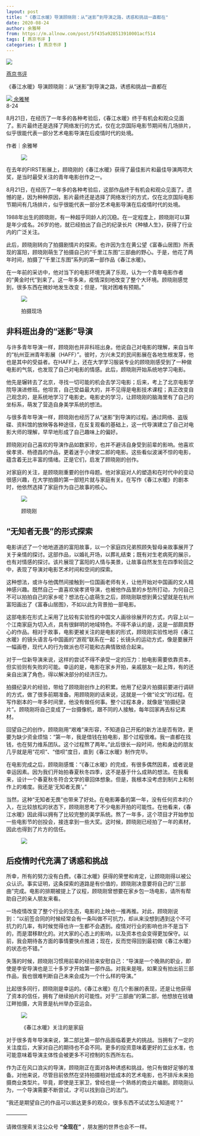```yaml
---
layout: post
title: "《春江水暖》导演顾晓刚：从“迷影”到导演之路，诱惑和挑战一直都在"
date: 2020-08-24
author: 余雅琴
from: https://m.allnow.com/post/5f435a928513910001acf514
tags: [ 燕京书评 ]
categories: [ 燕京书评 ]
---
```


<div class="main" data-v-7f77c10f="" data-v-c130297e="">
 <div class="head-img-wrap" data-v-7f77c10f="">
  <img class="head-img" data-v-7f77c10f="" src="//img.allhistory.com/5f4357c7550c6f00015cb9f9.jpg?imageView2/2/w/750"/>
  <!-- -->
 </div>
 <div class="column-wrap" data-v-7f77c10f="">
  <p class="column" data-v-7f77c10f="">
   <a class="column-link" data-v-7f77c10f="" href="/column/199">
    燕京书评
   </a>
   <!-- -->
  </p>
  <p class="title" data-v-7f77c10f="">
   《春江水暖》导演顾晓刚：从“迷影”到导演之路，诱惑和挑战一直都在
  </p>
 </div>
 <div class="author-wrap" data-v-7f77c10f="">
  <div class="left" data-v-7f77c10f="">
   <a class="single-avatar" data-v-7f77c10f="" href="/user/1053313">
    <img data-v-7f77c10f="" src="//pic.allhistory.com/T1LXCCBgET1RCvBVdK.jpg?imageView2/2/w/64"/>
   </a>
   <a class="single-name" data-v-7f77c10f="" href="/user/1053313">
    余雅琴
   </a>
   <div class="icon" data-v-7f77c10f="">
   </div>
  </div>
  <div class="time" data-v-7f77c10f="">
   8-24
  </div>
 </div>
 <div class="abstract-wrap" data-v-7f77c10f="">
  <p class="abstract" data-v-7f77c10f="">
   8月21日，在经历了一年多的各种考验后，《春江水暖》终于有机会和观众见面了。影片最终还是选择了网络发行的方式，仅在北京国际电影节期间有几场排片，似乎很能代表一部分艺术电影导演在后疫情时代的处境。
  </p>
 </div>
 <div data-v-7f77c10f="" id="article-content">
  <p>
   作者｜余雅琴
  </p>
  <p>
  </p>
  <figure class="image-box dls-image-block dls-media-image">
   <img src="//img.allhistory.com/5f4377ead47fa20001620fc1.jpg?imageView2/2/w/800">
    <figcaption class="dls-image-capture">
     <p>
     </p>
    </figcaption>
   </img>
  </figure>
  <p>
  </p>
  <p>
   在去年的FIRST影展上，顾晓刚的《春江水暖》获得了最佳影片和最佳导演两项大奖，是当时最受关注的青年电影创作之一。
  </p>
  <p>
  </p>
  <p>
   8月21日，在经历了一年多的各种考验后，这部作品终于有机会和观众见面了。遗憾的是，因为种种原因，影片最终还是选择了网络发行的方式，仅在北京国际电影节期间有几场排片，似乎很能代表一部分艺术电影导演在后疫情时代的处境。
  </p>
  <p>
  </p>
  <p>
   1988年出生的顾晓刚，有一种超乎同龄人的沉稳。在一定程度上，顾晓刚可以算是年少成名。26岁的他，就已经拍出了自己的纪录长片《种植人生》，获得了行业内的广泛关注。
  </p>
  <p>
  </p>
  <p>
   此后，顾晓刚转向了拍摄剧情片的探索。也许因为生在黄公望《富春山居图》所表现的富阳，顾晓刚萌生了拍摄自己的“千里江东图”三部曲的野心。于是，他花了两年时间，拍摄了“千里江东图”系列的第一部作品《春江水暖》。
  </p>
  <p>
  </p>
  <p>
   在一年前的采访中，他对当下的电影环境充满了乐观，认为一个青年电影作者的“黄金时代”到来了。这一年多来，疫情深刻地改变了整个大环境。顾晓刚感觉到，很多东西在微妙地发生改变；但是，“我对困难有预期。”
  </p>
  <p>
  </p>
  <figure class="image-box dls-image-block dls-media-image">
   <img src="//img.allhistory.com/5f43782c8513910001acf5bc.jpg?imageView2/2/w/800">
    <figcaption class="dls-image-capture">
     <p>
      拍摄现场
     </p>
    </figcaption>
   </img>
  </figure>
  <p>
  </p>
  <h2>
   非科班出身的“迷影”导演
  </h2>
  <p>
  </p>
  <p>
   与许多青年导演一样，顾晓刚也并非科班出身。他说自己对电影的理解，来自当年的“杭州亚洲青年影展（HAFF）”。彼时，方兴未艾的民间影展在各地生根发芽，他也是其中的受益者。在HAFF上，还在大学学习服装专业的顾晓刚感受到了一种做电影的气氛，也发现了自己对电影的情感。此后，顾晓刚开始系统地学习电影。
  </p>
  <p>
  </p>
  <p>
   他先是辗转去了北京，寻找一切可能的机会去学习电影；后来，考上了北京电影学院导演进修班。他坦言，自己受益最大的，并不见得是电影技术课程；真正改变自己观念的，是系统地学习了电影史。电影史的学习，让顾晓刚的脑海里有了自己的坐标系，萌发了营造自身美学系统的想法。
  </p>
  <p>
  </p>
  <p>
   与很多青年导演一样，顾晓刚也经历了从“迷影”到导演的过程。通过网络、盗版碟、资料馆的放映等各种途径，在反复观看的基础上，这一代导演建立了自己对电影大师的理解，早早地形成了自己趣味上的偏好。
  </p>
  <p>
  </p>
  <p>
   顾晓刚对自己喜欢的导演作品如数家珍，也并不避讳自身受到前辈的影响。他喜欢侯孝贤、杨德昌的作品，更着迷于小津安二郎的电影。这些看似波澜不惊的电影，蕴含着无比丰富的情绪。正是它们，启发了顾晓刚的创作。
  </p>
  <p>
  </p>
  <p>
   对家庭的关注，是顾晓刚重要的创作母题。他对家庭对人的塑造和在时代中的变动很感兴趣，在大学拍摄的第一部短片就与家庭有关。在写作《春江水暖》的剧本时，他依然选择了家庭作为自己故事的核心。
  </p>
  <figure class="image-box dls-image-block dls-media-image">
   <img src="//img.allhistory.com/5f4377d08513910001acf5b8.jpeg?imageView2/2/w/800"/>
   <figcaption class="dls-image-capture">
    <p>
     顾晓刚
    </p>
   </figcaption>
  </figure>
  <p>
  </p>
  <h2>
   “无知者无畏”的形式探索
  </h2>
  <p>
  </p>
  <p>
   电影讲述了一个地地道道的富阳故事，以一个家庭四兄弟照顾失智母亲故事展开了关于亲情的探讨。这部作品，以婚礼开场，以葬礼结束；既有对生老病死的展示，也有对情感的探讨。该片展现了富阳的人情与美景，让故事自然发生在四季轮回之中，表现了导演对电影艺术时间和空间的探索。
  </p>
  <p>
  </p>
  <p>
   这种想法，或许与他偶然间接触到一位国画老师有关，让他开始对中国画的文人精神感兴趣。既然自己一直喜欢侯孝贤导演，也被他作品里的乡愁所打动，为何自己不可以拍拍自己的家乡呢？想法在心底萌生之后，顾晓刚联想到黄公望就是在杭州富阳画出了《富春山居图》，不如以此为背景拍一部电影。
  </p>
  <p>
  </p>
  <p>
   这部电影在形式上采用了比较有实验性的中国文人画徐徐展开的方式，内容上以一个江南家庭为切入点，具有很鲜明的地域特色。不得不承认的是，这是一部颇具野心的作品。相对于故事，电影更被关注的是电影的形式，顾晓刚实验性地将《春江水暖》的镜头语言与中国画的“游观”联系在一起；长镜头的运动方式，像是要展开一幅画卷，现代人的行为做派也尽可能和古典情致结合起来。
  </p>
  <p>
  </p>
  <p>
   对于一位新导演来说，这样的尝试不得不承受一定的压力：拍电影需要依靠资本，但实验则有失败的可能。幸运的是，电影在家乡开拍，亲戚朋友一起上阵，有的还亲自出演了角色，得以解决部分的经济压力。
  </p>
  <p>
  </p>
  <p>
   拍摄纪录片的经验，带给了顾晓刚创作上的积累。他用了纪录片拍摄前要进行调研的方式，做了很多前期准备。用顾晓刚的话来说，这就是一个做“论文”的过程。在写作剧本的一年多时间里，他没有做任何事。整个过程本身，就像是“拍摄纪录片”。顾晓刚将自己变成了一台摄像机，跟不同的人接触，每年回家再去标记素材。
  </p>
  <p>
  </p>
  <p>
   回望自己的创作，顾晓刚用“艰难”来形容，不知道自己开拓的新方法是否有效，更要为缺少资金烦恼：“第一年，我是借钱在拍电影，那个过程很难。我一直都在找钱，也在努力维系团队。这个过程熬了两年。”此后很长一段时间，他和身边的朋友几乎就是用“花呗”、“借呗”度日，直到《春江水暖》制作完毕。
  </p>
  <p>
  </p>
  <p>
   在电影完成之后，顾晓刚感慨：“《春江水暖》的完成，有很多偶然因素，或者说是幸运因素。因为我们开始拍春夏秋冬四季，这不是基于什么成熟的想法。在我看来，设计一个春夏秋冬符合文学的章回体想象。但是，我根本没考虑到制片上和制作上的难度。我还是‘无知者无畏’。”
  </p>
  <p>
  </p>
  <p>
   当然，这种“无知者无畏”也带来了好处。在电影筹备的第一年，没有任何资本的介入，在比较放松的状态下，顾晓刚思考了不少电影开拍的可能性。在他看来，《春江水暖》因此得以拥有了比较完整的美学系统。熬了一年多，这个项目才开始参加一些电影节的创投会，接连拿到一些大奖。这时候，顾晓刚已经拍了一年的素材，因此也得到了片方的信任。
  </p>
  <p>
  </p>
  <figure class="image-box dls-image-block dls-media-image">
   <img src="//img.allhistory.com/5f437800d47fa20001620fc4.jpg?imageView2/2/w/800"/>
   <figcaption class="dls-image-capture">
    <p>
    </p>
   </figcaption>
  </figure>
  <p>
  </p>
  <h2>
   后疫情时代充满了诱惑和挑战
  </h2>
  <p>
  </p>
  <p>
   所幸，所有的努力没有白费。《春江水暖》获得的荣誉和肯定，让顾晓刚得以被公众认识。事实证明，这条探索的道路是有价值的，顾晓刚决意要将自己的“三部曲”完成。电影的排期被提上了议程，顾晓刚曾想要在家乡包一场电影，请所有帮助自己的亲人朋友来看。
  </p>
  <p>
  </p>
  <p>
   一场疫情改变了整个行业的生态，电影的上映也一推再推。对此，顾晓刚说到：“以前签合同的时候经常会有一条叫做不可抗力，却从来没想到遇到这个不可抗力的几率，有时候觉得也许一生都不会遇到。疫情对行业的影响也许不是当下的，而是潜移默化的。对大家的心态上的影响，以及资本也会变得更加保守。以前，我会期待各方面的事情要快点推进；现在，反而觉得回到最初做《春江水暖》的状态也不错。”
  </p>
  <p>
  </p>
  <p>
   失落的时候，顾晓刚习惯用前辈的经验来安慰自己：“导演是一个晚熟的职业，即使是李安导演也是三十多岁才开始第一部作品。对我来是哦，如果没有拍出前三部作品，我也很难判断自己未来会成为一个什么样的导演。”
  </p>
  <p>
  </p>
  <p>
   比起很多同行，顾晓刚是幸运的。《春江水暖》在几个影展的表现，还是让他获得了资本的信任，拥有了继续拍片的可能性。对于“三部曲”的第二部，他想放在钱塘江畔拍摄，大背景是杭州举办亚运会。
  </p>
  <p>
  </p>
  <figure class="image-box dls-image-block dls-media-image">
   <img src="//img.allhistory.com/5f4378108513910001acf5ba.jpg?imageView2/2/w/800"/>
   <figcaption class="dls-image-capture">
    <p>
     《春江水暖》关注的是家庭
    </p>
   </figcaption>
  </figure>
  <p>
  </p>
  <p>
   对于很多青年导演来说，第二部比第一部作品面临着更大的挑战。当拥有了一定的关注度后，大家对自己的期待也不会不同。更多的投资意味着更好的工业水准，也可能意味着导演主体性会被更多不可控制的东西所左右。
  </p>
  <p>
  </p>
  <p>
   作为正在风口浪尖的导演，顾晓刚正在面对各种诱惑和挑战，他只有做好足够的准备。对他来说，尽管目前依然在坚持拍摄相对低成本的艺术电影，也不排斥未来拍摄商业类型片。毕竟，即使是王家卫，曾经也是一个熟练的商业片编剧。顾晓刚认为，一个导演需要不断尝试，才可以找到自己的法门。
  </p>
  <p>
  </p>
  <p>
   “我还是期望自己的作品可以抵达更多的观众，很多东西不试试怎么知道呢？”
  </p>
  <p>
  </p>
  <p>
   ————
  </p>
  <p>
   请微信搜索关注公众号
   <strong>
    “全现在”
   </strong>
   ，朋友圈的世界也会不一样。
  </p>
 </div>
</div>

